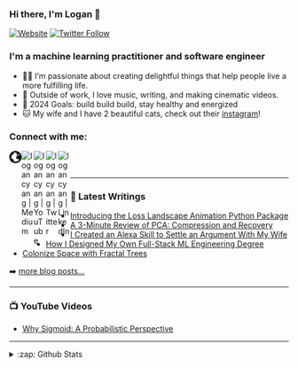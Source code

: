 ### Hi there, I'm Logan 👋

[![Website](https://img.shields.io/website?label=logancyang.com&style=for-the-badge&url=https%3A%2F%2Flogancyang.com)](https://logancyang.com)
[![Twitter Follow](https://img.shields.io/twitter/follow/logancyang?color=1DA1F2&logo=twitter&style=for-the-badge)](https://twitter.com/intent/follow?original_referer=https%3A%2F%2Fgithub.com%2Flogancyang&screen_name=logancyang)

### I'm a machine learning practitioner and software engineer

- 👨‍💻 I’m passionate about creating delightful things that help people live a more fulfilling life.
- 🎻 Outside of work, I love music, writing, and making cinematic videos.
- 🥅 2024 Goals: build build build, stay healthy and energized
- 🐱 My wife and I have 2 beautiful cats, check out their [instagram](https://www.instagram.com/lulu_dover)!


### Connect with me:

[<img align="left" alt="logancyang.com" width="22px" src="https://raw.githubusercontent.com/iconic/open-iconic/master/svg/globe.svg" />][website]
[<img align="left" alt="logancyang | Medium" width="22px" src="https://cdn.jsdelivr.net/npm/simple-icons@v3/icons/medium.svg" />][medium]
[<img align="left" alt="logancyang | YouTube" width="22px" src="https://cdn.jsdelivr.net/npm/simple-icons@v3/icons/youtube.svg" />][youtube]
[<img align="left" alt="logancyang | Twitter" width="22px" src="https://cdn.jsdelivr.net/npm/simple-icons@v3/icons/twitter.svg" />][twitter]
[<img align="left" alt="logancyang | LinkedIn" width="22px" src="https://cdn.jsdelivr.net/npm/simple-icons@v3/icons/linkedin.svg" />][linkedin]

<br />
<br />

---

### 📕 Latest Writings

<!-- BLOG-POST-LIST:START -->
- [Introducing the Loss Landscape Animation Python Package](https://towardsdatascience.com/introducing-the-loss-landscape-animation-python-package-2bf091a68734?source=rss-59aa671cf125------2)
- [A 3-Minute Review of PCA: Compression and Recovery](https://towardsdatascience.com/a-3-minute-review-of-pca-compression-and-recovery-38bb510a8637?source=rss-59aa671cf125------2)
- [I Created an Alexa Skill to Settle an Argument With My Wife](https://medium.com/swlh/i-created-an-alexa-skill-to-settle-an-argument-with-my-wife-410fbcb6a45a?source=rss-59aa671cf125------2)
- [How I Designed My Own Full-Stack ML Engineering Degree](https://towardsdatascience.com/how-i-designed-my-own-full-stack-ml-engineering-degree-297a31e3a3b2?source=rss-59aa671cf125------2)
- [Colonize Space with Fractal Trees](https://levelup.gitconnected.com/colonize-space-with-fractal-trees-ecd6cbb6e78c?source=rss-59aa671cf125------2)
<!-- BLOG-POST-LIST:END -->

➡️ [more blog posts...][medium]

---

### 📺 YouTube Videos

- [Why Sigmoid: A Probabilistic Perspective](https://youtu.be/oxGC9LLY6ZQ)

---

<details>
  <summary>:zap: Github Stats</summary>

  <img align="left" alt="logancyang's Github Stats" src="https://github-readme-stats.vercel.app/api?username=logancyang&show_icons=true&hide_border=true" />

</details>

[website]: https://logancyang.com
[twitter]: https://twitter.com/logancyang
[youtube]: https://www.youtube.com/channel/UCpMb6BBLE17hnIbNA7ew3MA
[linkedin]: https://linkedin.com/in/loganyang
[medium]: https://medium.com/@loganyang
